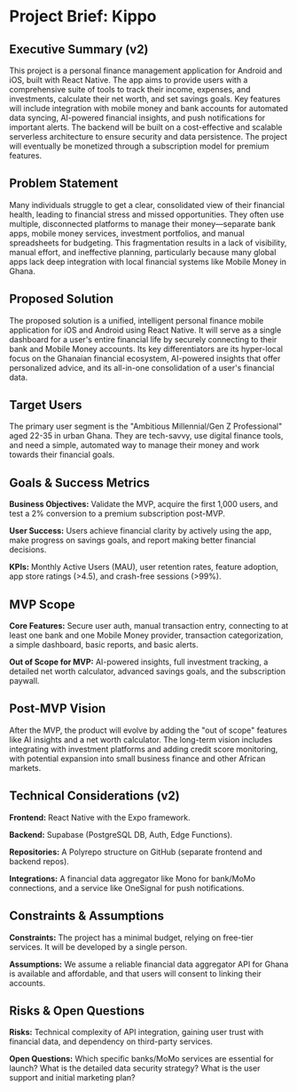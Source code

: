 # Project Brief: Kippo

## Executive Summary (v2)
This project is a personal finance management application for Android and iOS, built with React Native. The app aims to provide users with a comprehensive suite of tools to track their income, expenses, and investments, calculate their net worth, and set savings goals. Key features will include integration with mobile money and bank accounts for automated data syncing, AI-powered financial insights, and push notifications for important alerts. The backend will be built on a cost-effective and scalable serverless architecture to ensure security and data persistence. The project will eventually be monetized through a subscription model for premium features.

## Problem Statement
Many individuals struggle to get a clear, consolidated view of their financial health, leading to financial stress and missed opportunities. They often use multiple, disconnected platforms to manage their money—separate bank apps, mobile money services, investment portfolios, and manual spreadsheets for budgeting. This fragmentation results in a lack of visibility, manual effort, and ineffective planning, particularly because many global apps lack deep integration with local financial systems like Mobile Money in Ghana.

## Proposed Solution
The proposed solution is a unified, intelligent personal finance mobile application for iOS and Android using React Native. It will serve as a single dashboard for a user's entire financial life by securely connecting to their bank and Mobile Money accounts. Its key differentiators are its hyper-local focus on the Ghanaian financial ecosystem, AI-powered insights that offer personalized advice, and its all-in-one consolidation of a user's financial data.

## Target Users
The primary user segment is the "Ambitious Millennial/Gen Z Professional" aged 22-35 in urban Ghana. They are tech-savvy, use digital finance tools, and need a simple, automated way to manage their money and work towards their financial goals.

## Goals & Success Metrics
**Business Objectives:** Validate the MVP, acquire the first 1,000 users, and test a 2% conversion to a premium subscription post-MVP.

**User Success:** Users achieve financial clarity by actively using the app, make progress on savings goals, and report making better financial decisions.

**KPIs:** Monthly Active Users (MAU), user retention rates, feature adoption, app store ratings (>4.5), and crash-free sessions (>99%).

## MVP Scope
**Core Features:** Secure user auth, manual transaction entry, connecting to at least one bank and one Mobile Money provider, transaction categorization, a simple dashboard, basic reports, and basic alerts.

**Out of Scope for MVP:** AI-powered insights, full investment tracking, a detailed net worth calculator, advanced savings goals, and the subscription paywall.

## Post-MVP Vision
After the MVP, the product will evolve by adding the "out of scope" features like AI insights and a net worth calculator. The long-term vision includes integrating with investment platforms and adding credit score monitoring, with potential expansion into small business finance and other African markets.

## Technical Considerations (v2)
**Frontend:** React Native with the Expo framework.

**Backend:** Supabase (PostgreSQL DB, Auth, Edge Functions).

**Repositories:** A Polyrepo structure on GitHub (separate frontend and backend repos).

**Integrations:** A financial data aggregator like Mono for bank/MoMo connections, and a service like OneSignal for push notifications.

## Constraints & Assumptions
**Constraints:** The project has a minimal budget, relying on free-tier services. It will be developed by a single person.

**Assumptions:** We assume a reliable financial data aggregator API for Ghana is available and affordable, and that users will consent to linking their accounts.

## Risks & Open Questions
**Risks:** Technical complexity of API integration, gaining user trust with financial data, and dependency on third-party services.

**Open Questions:** Which specific banks/MoMo services are essential for launch? What is the detailed data security strategy? What is the user support and initial marketing plan?
